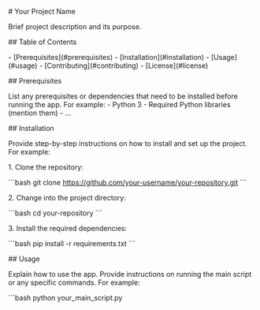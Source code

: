 \# Your Project Name

Brief project description and its purpose.

\## Table of Contents

\- \[Prerequisites\](#prerequisites) - \[Installation\](#installation) -
\[Usage\](#usage) - \[Contributing\](#contributing) -
\[License\](#license)

\## Prerequisites

List any prerequisites or dependencies that need to be installed before
running the app. For example: - Python 3 - Required Python libraries
(mention them) - \...

\## Installation

Provide step-by-step instructions on how to install and set up the
project. For example:

1\. Clone the repository:

\`\`\`bash git clone
https://github.com/your-username/your-repository.git \`\`\`

2\. Change into the project directory:

\`\`\`bash cd your-repository \`\`\`

3\. Install the required dependencies:

\`\`\`bash pip install -r requirements.txt \`\`\`

\## Usage

Explain how to use the app. Provide instructions on running the main
script or any specific commands. For example:

\`\`\`bash python your_main_script.py
